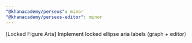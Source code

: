 ```yaml
---
"@khanacademy/perseus": minor
"@khanacademy/perseus-editor": minor
---
```


[Locked Figure Aria] Implement locked ellipse aria labels (graph + editor)

